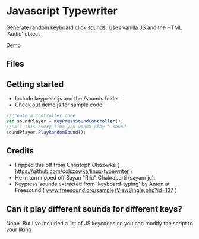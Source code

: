 # Javascript Typewriter

Generate random keyboard click sounds.
Uses vanilla JS and the HTML 'Audio' object

[Demo](https://dl.dropboxusercontent.com/u/4486136/Github/demo.html)

## Files

## Getting started
* Include keypress.js and the /sounds folder
* Check out demo.js for sample code

```javascript
//create a controller once
var soundPlayer = KeyPressSoundController();
//call this every time you wanna play a sound
soundPlayer.PlayRandomSound();
```

## Credits

* I ripped this off from Christoph Olszowka ( https://github.com/colszowka/linux-typewriter )
* He in turn ripped off Sayan "Riju" Chakrabarti (sayanriju).
* Keypress sounds extracted from 'keyboard-typing' by Anton at Freesound ( www.freesound.org/samplesViewSingle.php?id=137 )

## Can it play different sounds for different keys?

Nope.
But I've included a list of JS keycodes so you can modify the script to your liking
